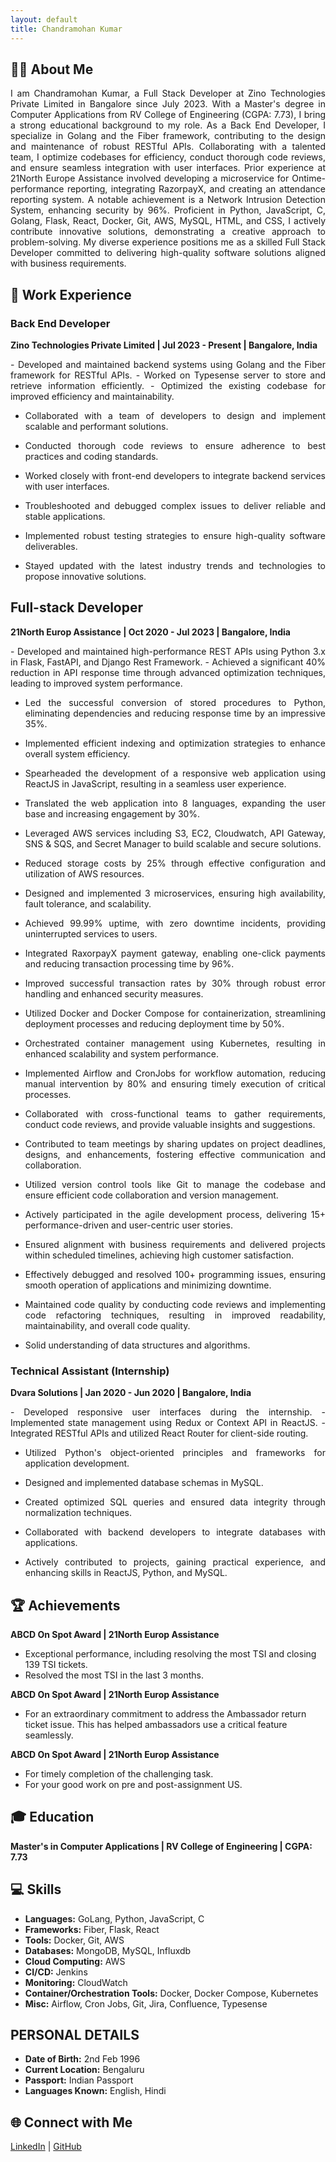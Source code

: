 ```yaml
---
layout: default
title: Chandramohan Kumar
---
```


## 👨‍💻 About Me
<div style="text-align: justify">
I am Chandramohan Kumar, a Full Stack Developer at Zino Technologies Private Limited in Bangalore since July 2023. With a Master's degree in Computer Applications from RV College of Engineering (CGPA: 7.73), I bring a strong educational background to my role. As a Back End Developer, I specialize in Golang and the Fiber framework, contributing to the design and maintenance of robust RESTful APIs. Collaborating with a talented team, I optimize codebases for efficiency, conduct thorough code reviews, and ensure seamless integration with user interfaces. Prior experience at 21North Europe Assistance involved developing a microservice for Ontime-performance reporting, integrating RazorpayX, and creating an attendance reporting system. A notable achievement is a Network Intrusion Detection System, enhancing security by 96%. Proficient in Python, JavaScript, C, Golang, Flask, React, Docker, Git, AWS, MySQL, HTML, and CSS, I actively contribute innovative solutions, demonstrating a creative approach to problem-solving. My diverse experience positions me as a skilled Full Stack Developer committed to delivering high-quality software solutions aligned with business requirements.
 </div>

## 💼 Work Experience

### Back End Developer
**Zino Technologies Private Limited | Jul 2023 - Present | Bangalore, India**
<div style="text-align: justify">
- Developed and maintained backend systems using Golang and the Fiber framework for RESTful APIs.
- Worked on Typesense server to store and retrieve information efficiently.
- Optimized the existing codebase for improved efficiency and maintainability.

- Collaborated with a team of developers to design and implement scalable and performant solutions.
- Conducted thorough code reviews to ensure adherence to best practices and coding standards.
- Worked closely with front-end developers to integrate backend services with user interfaces.

- Troubleshooted and debugged complex issues to deliver reliable and stable applications.

- Implemented robust testing strategies to ensure high-quality software deliverables.

- Stayed updated with the latest industry trends and technologies to propose innovative solutions.
 </div>

## Full-stack Developer
**21North Europ Assistance | Oct 2020 - Jul 2023 | Bangalore, India**
<div style="text-align: justify">
- Developed and maintained high-performance REST APIs using Python 3.x in Flask, FastAPI, and Django Rest Framework.
- Achieved a significant 40% reduction in API response time through advanced optimization techniques, leading to improved system performance.

- Led the successful conversion of stored procedures to Python, eliminating dependencies and reducing response time by an impressive 35%.
- Implemented efficient indexing and optimization strategies to enhance overall system efficiency.

- Spearheaded the development of a responsive web application using ReactJS in JavaScript, resulting in a seamless user experience.
- Translated the web application into 8 languages, expanding the user base and increasing engagement by 30%.

- Leveraged AWS services including S3, EC2, Cloudwatch, API Gateway, SNS & SQS, and Secret Manager to build scalable and secure solutions.
- Reduced storage costs by 25% through effective configuration and utilization of AWS resources.
- Designed and implemented 3 microservices, ensuring high availability, fault tolerance, and scalability.
- Achieved 99.99% uptime, with zero downtime incidents, providing uninterrupted services to users.

- Integrated RaxorpayX payment gateway, enabling one-click payments and reducing transaction processing time by 96%.
- Improved successful transaction rates by 30% through robust error handling and enhanced security measures.

- Utilized Docker and Docker Compose for containerization, streamlining deployment processes and reducing deployment time by 50%.
- Orchestrated container management using Kubernetes, resulting in enhanced scalability and system performance.

- Implemented Airflow and CronJobs for workflow automation, reducing manual intervention by 80% and ensuring timely execution of critical processes.

- Collaborated with cross-functional teams to gather requirements, conduct code reviews, and provide valuable insights and suggestions.
- Contributed to team meetings by sharing updates on project deadlines, designs, and enhancements, fostering effective communication and collaboration.

- Utilized version control tools like Git to manage the codebase and ensure efficient code collaboration and version management.
- Actively participated in the agile development process, delivering 15+ performance-driven and user-centric user stories.
- Ensured alignment with business requirements and delivered projects within scheduled timelines, achieving high customer satisfaction.

- Effectively debugged and resolved 100+ programming issues, ensuring smooth operation of applications and minimizing downtime.
- Maintained code quality by conducting code reviews and implementing code refactoring techniques, resulting in improved readability, maintainability, and overall code quality.

- Solid understanding of data structures and algorithms.
 </div>

### Technical Assistant (Internship)
**Dvara Solutions | Jan 2020 - Jun 2020 | Bangalore, India**
<div style="text-align: justify">
- Developed responsive user interfaces during the internship.
- Implemented state management using Redux or Context API in ReactJS.
- Integrated RESTful APIs and utilized React Router for client-side routing.

- Utilized Python's object-oriented principles and frameworks for application development.
- Designed and implemented database schemas in MySQL.
- Created optimized SQL queries and ensured data integrity through normalization techniques.

- Collaborated with backend developers to integrate databases with applications.
- Actively contributed to projects, gaining practical experience, and enhancing skills in ReactJS, Python, and MySQL.
 </div>
 
## 🏆 Achievements

**ABCD On Spot Award | 21North Europ Assistance**
- Exceptional performance, including resolving the most TSI and closing 139 TSI tickets.
- Resolved the most TSI in the last 3 months.

**ABCD On Spot Award | 21North Europ Assistance**
- For an extraordinary commitment to address the Ambassador return ticket issue. This has helped ambassadors use a critical feature seamlessly.

**ABCD On Spot Award | 21North Europ Assistance**
- For timely completion of the challenging task.
- For your good work on pre and post-assignment US.

## 🎓 Education
**Master's in Computer Applications | RV College of Engineering | CGPA: 7.73**

## 💻 Skills
- **Languages:** GoLang, Python, JavaScript, C
- **Frameworks:** Fiber, Flask, React
- **Tools:** Docker, Git, AWS
- **Databases:** MongoDB, MySQL, Influxdb
- **Cloud Computing:** AWS
- **CI/CD:** Jenkins
- **Monitoring:** CloudWatch
- **Container/Orchestration Tools:** Docker, Docker Compose, Kubernetes
- **Misc:** Airflow, Cron Jobs, Git, Jira, Confluence, Typesense

## PERSONAL DETAILS
- **Date of Birth:** 2nd Feb 1996
- **Current Location:** Bengaluru
- **Passport:** Indian Passport
- **Languages Known:** English, Hindi


## 🌐 Connect with Me
[LinkedIn](https://www.linkedin.com/in/cm-singh/) | [GitHub](#)